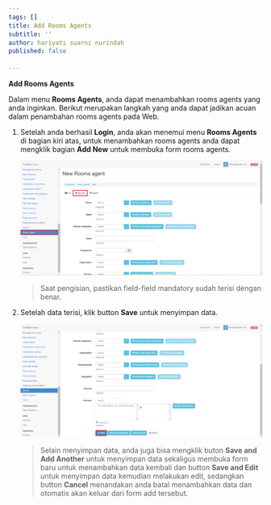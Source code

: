 ```yaml
---
tags: []
title: Add Rooms Agents
subtitle: ''
author: hariyati suarni nurindah
published: false

---
```

**Add Rooms Agents**

Dalam menu **Rooms Agents**, anda dapat menambahkan rooms agents yang anda inginkan. Berikut merupakan langkah yang anda dapat jadikan acuan dalam penambahan rooms agents pada Web.

1. Setelah anda berhasil **Login**, anda akan menemui menu **Rooms Agents** di bagian kiri atas, untuk menambahkan rooms agents anda dapat mengklik bagian **Add New** untuk membuka form rooms agents.

   ![](/uploads/roomagents5.PNG)

   > Saat pengisian, pastikan field-field mandatory sudah terisi dengan benar.
2. Setelah data terisi, klik button **Save** untuk menyimpan data.

   ![](/uploads/rooms7-1.PNG)

   > Selain menyimpan data, anda juga bisa mengklik buton **Save and Add Another** untuk menyimpan data sekaligus membuka form baru untuk menambahkan data kembali dan button **Save and Edit** untuk menyimpan data kemudian melakukan edit, sedangkan button **Cancel** menandakan anda batal menambahkan data dan otomatis akan keluar dari form add tersebut.